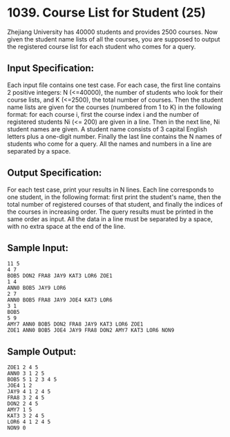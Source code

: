 # 1039. Course List for Student (25)

Zhejiang University has 40000 students and provides 2500 courses. Now given the student name lists of all the courses, you are supposed to output the registered course list for each student who comes for a query.

## Input Specification:

Each input file contains one test case. For each case, the first line contains 2 positive integers: N (<=40000), the number of students who look for their course lists, and K (<=2500), the total number of courses. Then the student name lists are given for the courses (numbered from 1 to K) in the following format: for each course i, first the course index i and the number of registered students Ni (<= 200) are given in a line. Then in the next line, Ni student names are given. A student name consists of 3 capital English letters plus a one-digit number. Finally the last line contains the N names of students who come for a query. All the names and numbers in a line are separated by a space.

## Output Specification:

For each test case, print your results in N lines. Each line corresponds to one student, in the following format: first print the student's name, then the total number of registered courses of that student, and finally the indices of the courses in increasing order. The query results must be printed in the same order as input. All the data in a line must be separated by a space, with no extra space at the end of the line.

## Sample Input:

```
11 5
4 7
BOB5 DON2 FRA8 JAY9 KAT3 LOR6 ZOE1
1 4
ANN0 BOB5 JAY9 LOR6
2 7
ANN0 BOB5 FRA8 JAY9 JOE4 KAT3 LOR6
3 1
BOB5
5 9
AMY7 ANN0 BOB5 DON2 FRA8 JAY9 KAT3 LOR6 ZOE1
ZOE1 ANN0 BOB5 JOE4 JAY9 FRA8 DON2 AMY7 KAT3 LOR6 NON9
```

## Sample Output:

```
ZOE1 2 4 5
ANN0 3 1 2 5
BOB5 5 1 2 3 4 5
JOE4 1 2
JAY9 4 1 2 4 5
FRA8 3 2 4 5
DON2 2 4 5
AMY7 1 5
KAT3 3 2 4 5
LOR6 4 1 2 4 5
NON9 0
```
